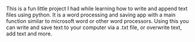 This is a fun little project I had while learning how to write and append text files using python. It is a word processing and 
saving app with a main function similar to microsoft word or other word processors. Using this you can write and save text to your computer via a .txt file, or overwrite text, add text and more. 
